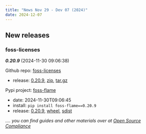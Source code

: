 ```yaml
---
title: "News Nov 29 - Dev 07 (2024)"
date: 2024-12-07
---
```


## New releases

### foss-licenses

***0.20.9*** (2024-11-30 09:06:38)

Github repo: [foss-licenses](https://github.com/hesa/foss-licenses)
 * release: [0.20.9](https://github.com/hesa/foss-licenses/releases/tag/0.20.9), [zip](https://github.com/hesa/foss-licenses/archive/refs/tags/0.20.9.zip), [tar.gz](https://github.com/hesa/foss-licenses/archive/refs/tags/0.20.9.tar.gz) 

Pypi project: [foss-flame](https://pypi.org/project/foss-flame/)
 * date: 2024-11-30T09:06:45
 * install: `pip install foss-flame==0.20.9`
* release: [0.20.9](https://pypi.org/project/foss-flame/0.20.9/), [wheel](https://files.pythonhosted.org/packages/83/df/007214aa37bdfdf567904b81f3a54c3bca3fd2bfa3137f6913525c77f1ab/foss_flame-0.20.9-py2.py3-none-any.whl), [sdist](https://files.pythonhosted.org/packages/71/36/d36524c2f61a4c2cfb3b881088fec66a890623aa94c266ea4e89f8cc99c2/foss-flame-0.20.9.tar.gz)


*.... you can find guides and other materials over at [Open Source Compliance](https://opensource-compliance.com/)*

